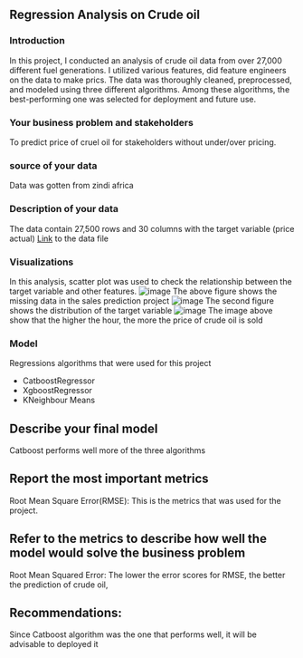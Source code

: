## Regression Analysis on Crude oil
### Introduction 
In this project, I conducted an analysis of crude oil data from over 27,000 different fuel generations. I utilized various features, did feature engineers on the data to make prics. The data was thoroughly cleaned, preprocessed, and modeled using three different algorithms. Among these algorithms, the best-performing one was selected for deployment and future use.

### Your business problem and stakeholders
To predict price of cruel oil for stakeholders without under/over pricing. 

### source of your data
Data was gotten from zindi africa

### Description of your data
The data contain 27,500 rows and 30 columns with the target variable (price actual)
[Link](https://github.com/xkaycc/Approved-Project-Crude-Oil-/blob/main/crude%20oil.csv) to the data file

### Visualizations
In this analysis, scatter plot was used to check the relationship between the target variable and other features.
![image](https://user-images.githubusercontent.com/120944468/230381921-e9d89c04-fefe-417f-ab20-2bc202c2eb3e.png)
The above figure shows the missing data in the sales prediction project
![image](https://user-images.githubusercontent.com/120944468/230382346-4087e90e-7760-48e2-be2f-3487e123fd40.png)
The second figure shows the distribution of the target variable
![image](https://user-images.githubusercontent.com/120944468/230382575-01a264bc-21c0-4ad3-8e50-9064d3773168.png)
The image above show that the higher the hour, the more the price of crude oil is sold

### Model
Regressions algorithms that were used for this project 
 - CatboostRegressor
 - XgboostRegressor
 - KNeighbour Means

## Describe your final model
Catboost performs well more of the three algorithms

## Report the most important metrics
Root Mean Square Error(RMSE): This is the metrics that was used for the project. 

## Refer to the metrics to describe how well the model would solve the business problem
Root Mean Squared Error: The lower the error scores for RMSE, the better the prediction of crude oil, 

## Recommendations:
Since Catboost algorithm was the one that performs well, it will be advisable to deployed it
